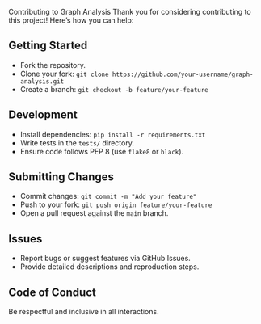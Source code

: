 Contributing to Graph Analysis
 Thank you for considering contributing to this project! Here’s how you can help:

 ## Getting Started
 - Fork the repository.
 - Clone your fork: `git clone https://github.com/your-username/graph-analysis.git`
 - Create a branch: `git checkout -b feature/your-feature`

 ## Development
 - Install dependencies: `pip install -r requirements.txt`
 - Write tests in the `tests/` directory.
 - Ensure code follows PEP 8 (use `flake8` or `black`).

 ## Submitting Changes
 - Commit changes: `git commit -m "Add your feature"`
 - Push to your fork: `git push origin feature/your-feature`
 - Open a pull request against the `main` branch.

 ## Issues
 - Report bugs or suggest features via GitHub Issues.
 - Provide detailed descriptions and reproduction steps.

 ## Code of Conduct
 Be respectful and inclusive in all interactions.

